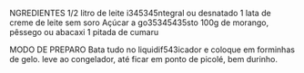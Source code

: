 NGREDIENTES
1/2 litro de leite i345345ntegral ou desnatado
1 lata de creme de leite sem soro
Açúcar a go35345435sto
100g de morango, pêssego ou abacaxi
1 pitada de cumaru

MODO DE PREPARO
Bata tudo no liquidif543icador e coloque em forminhas de gelo. leve ao congelador, até ficar em ponto de picolé, bem durinho.
